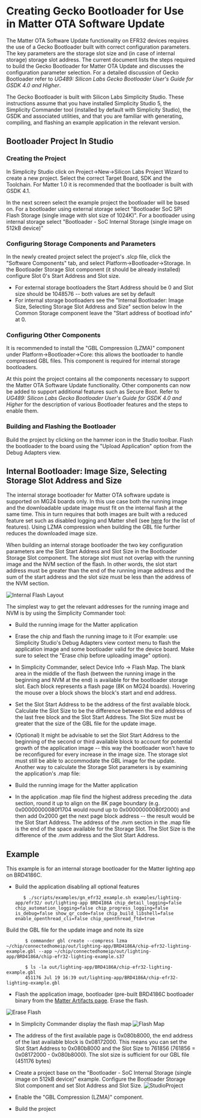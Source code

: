 # Creating Gecko Bootloader for Use in Matter OTA Software Update

The Matter OTA Software Update functionality on EFR32 devices requires the use of a Gecko Bootloader built with correct configuration parameters. The key parameters are the storage slot size and (in case of internal storage) storage slot address. The current document lists the steps required to build the Gecko Bootloader for Matter OTA Update and discusses the configuration parameter selection. For a detailed discussion of Gecko Bootloader refer to _UG489: Silicon Labs Gecko Bootloader User's Guide for GSDK 4.0 and Higher_.

The Gecko Bootloader is built with Silicon Labs Simplicity Studio. These instructions assume that you have installed Simplicity Studio 5, the Simplicity Commander tool (installed by default with Simplicity Studio), the GSDK and associated utilities, and that you are familiar with generating, compiling, and flashing an example application in the relevant version.

## Bootloader Project In Studio
### Creating the Project
In Simplicity Studio click on Project->New->Silicon Labs Project Wizard to create a new project. Select the correct Target Board, SDK and the Toolchain. For Matter 1.0 it is recommended that the bootloader is built with GSDK 4.1. 

In the next screen select the example project the bootloader will be based on. For a bootloader using external storage select "Bootloader SoC SPI Flash Storage (single image with slot size of 1024K)". For a bootloader using internal storage select "Bootloader - SoC Internal Storage (single image on 512kB device)"

### Configuring Storage Components and Parameters
In the newly created project select the project's .slcp file, click the "Software Components" tab, and select Platform->Bootloader->Storage. In the Bootloader Storage Slot component (it should be already installed) configure Slot 0's Start Address and Slot size.

-   For external storage bootloaders the Start Address should be 0 and Slot size should be 1048576 -- both values are set by default
-   For internal storage bootloaders see the "Internal Bootloader: Image Size, Selecting Storage Slot Address and Size" section below 
In the Common Storage component leave the "Start address of bootload info" at 0. 

### Configuring Other Components
It is recommended to install the "GBL Compression (LZMA)" component under Platform->Bootloader->Core: this allows the bootloader to handle compressed GBL files. This component is required for internal storage bootloaders.

At this point the project contains all the components necessary to support the Matter OTA Software Update functionality. Other components can now be added to support additional features such as Secure Boot. Refer to _UG489: Silicon Labs Gecko Bootloader User's Guide for GSDK 4.0 and Higher_  for the description of various Bootloader features and the steps to enable them. 

### Building and Flashing the Bootloader
Build the project by clicking on the hammer icon in the Studio toolbar. Flash the bootloader to the board using the "Upload Application" option from the Debug Adapters view. 

## Internal Bootloader: Image Size, Selecting Storage Slot Address and Size  
The internal storage bootloader for Matter OTA software update is supported on MG24 boards only. In this use case both the running image and the downloadable update image must fit on the internal flash at the same time. This in turn requires that both images are built with a reduced feature set such as disabled logging and Matter shell (see [here](./OTA_SOFTWARE_UPDATE.md#Internal-Storage-Bootloader) for the list of features). Using LZMA compression when building the GBL file further reduces the downloaded image size.

When building an internal storage bootloader the two key configuration parameters are the Slot Start Address and Slot Size in the Bootloader Storage Slot component. The storage slot must not overlap with the running image and the NVM section of the flash. In other words, the slot start address must be greater than the end of the running image address and the sum of the start address and the slot size must be less than the address of the NVM section.

![Internal Flash Layout](./images/InternalFlashLayout.png)

The simplest way to get the relevant addresses for the running image and NVM is by using the Simplicity Commander tool:

-   Build the running image for the Matter application
-   Erase the chip and flash the running image to it (For example: use Simplicity Studio's Debug Adapters view context menu to flash the application image and some bootloader valid for the device board. Make sure to select the "Erase chip before uploading image" option).
-   In Simplicity Commander, select Device Info -> Flash Map. The blank area in the middle of the flash (between the running image in the beginning and NVM at the end) is available for the bootloader storage slot. Each block represents a flash page (8K on MG24 boards). Hovering the mouse over a block shows the block's start and end address.
-   Set the Slot Start Address to be the address of the first available block. Calculate the Slot Size to be the difference between the end address of the last free block and the Slot Start Address. The Slot Size must be greater that the size of the GBL file for the update image.
-   (Optional) It might be advisable to set the Slot Start Address to the beginning of the second or third available block to account for potential growth of the application image -- this way the bootloader won't have to be reconfigured for every increase in the image size. The storage slot must still be able to accommodate the GBL image for the update.
Another way to calculate the Storage Slot parameters is by examining the application's .map file:

-   Build the running image for the Matter application
-   In the application .map file find the highest address preceding the .data section, round it up to align on the 8K page boundary (e.g.  0x00000000080f1704 would round up to 0x00000000080f2000) and then add 0x2000 get the next page block address -- the result would be the Slot Start Address. The address of the .nvm section in the .map file is the end of the space available for the Storage Slot. The Slot Size is the difference of the .nvm address and the Slot Start Address.

## Example
This example is for an internal storage bootloader for the Matter lighting app on BRD4186C.

-   Build the application disabling all optional features 

           $ ./scripts/examples/gn_efr32_example.sh examples/lighting-app/efr32/ out/lighting-app BRD4186A chip_detail_logging=false chip_automation_logging=false chip_progress_logging=false is_debug=false show_qr_code=false chip_build_libshell=false enable_openthread_cli=false chip_openthread_ftd=true


Build the GBL file for the update image and note its size

           $ commander gbl create --compress lzma ~/chip/connectedhomeip/out/lighting-app/BRD4186A/chip-efr32-lighting-example.gbl --app ~/chip/connectedhomeip/out/lighting-app/BRD4186A/chip-efr32-lighting-example.s37

           $ ls -la out/lighting-app/BRD4186A/chip-efr32-lighting-example.gbl
           451176 Jul 19 16:39 out/lighting-app/BRD4186A/chip-efr32-lighting-example.gbl


-   Flash the application image, bootloader (pre-built BRD4186C bootloader binary from the [Matter Artifacts page](./ARTIFACTS.md). Erase the flash.

![Erase Flash](./images/ApplicationUploadEraseFlash.png)



-   In Simplicity Commander display the flash map
![Flash Map](./images/CommanderFlashMap.png)



-   The address of the first available page is 0x080b8000, the end address of the last available block is 0x08172000. This means you can set the Slot Start Address to 0x080b8000 and the Slot Size to 761856 (761856 = 0x08172000 - 0x080b8000). The slot size is sufficient for our GBL file (451176 bytes)
-   Create a project base on the "Bootloader - SoC Internal Storage (single image on 512kB device)" example. Configure the Bootloader Storage Slot component and set Slot Address and Slot Size.
![StudioProject](./images/StudioProject.png)

-   Enable the "GBL Compression (LZMA)" component.
-   Build the project
